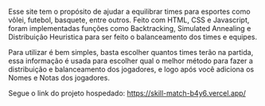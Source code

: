 Esse site tem o propósito de ajudar a equilibrar times para esportes como vôlei, futebol, basquete, entre outros. Feito com HTML, CSS e Javascript, foram implementadas funções como Backtracking, Simulated Annealing e Distribuição Heuristica para ser feito o balanceamento dos times e equipes.

Para utilizar é bem simples, basta escolher quantos times terão na partida, essa informação é usada para escolher qual o melhor método para fazer a distribuição e balanceamento dos jogadores, e logo após você adiciona os Nomes e Notas dos jogadores.

Segue o link do projeto hospedado: https://skill-match-b4y6.vercel.app/

